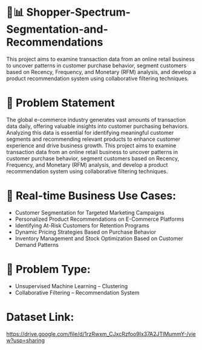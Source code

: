 # 👥📊 Shopper-Spectrum-Segmentation-and-Recommendations
This project aims to examine transaction data from an online retail business to uncover patterns in customer purchase behavior, segment customers based on Recency, Frequency, and Monetary (RFM) analysis, and develop a product recommendation system using collaborative filtering techniques.

# 📣 Problem Statement
The global e-commerce industry generates vast amounts of transaction data daily, offering valuable insights into customer purchasing behaviors. Analyzing this data is essential for identifying meaningful customer segments and recommending relevant products to enhance customer experience and drive business growth. This project aims to examine transaction data from an online retail business to uncover patterns in customer purchase behavior, segment customers based on Recency, Frequency, and Monetary (RFM) analysis, and develop a product recommendation system using collaborative filtering techniques.

# 📌 Real-time Business Use Cases:
* Customer Segmentation for Targeted Marketing Campaigns
* Personalized Product Recommendations on E-Commerce Platforms
* Identifying At-Risk Customers for Retention Programs
* Dynamic Pricing Strategies Based on Purchase Behavior
* Inventory Management and Stock Optimization Based on Customer Demand Patterns

# 🧠 Problem Type:
* Unsupervised Machine Learning – Clustering
* Collaborative Filtering – Recommendation System

# Dataset Link:
https://drive.google.com/file/d/1rzRwxm_CJxcRzfoo9Ix37A2JTlMummY-/view?usp=sharing
